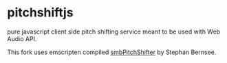 # pitchshiftjs
pure javascript client side pitch shifting service meant to be used with Web Audio API.

This fork uses emscripten compiled [smbPitchShifter](http://blogs.zynaptiq.com/bernsee/pitch-shifting-using-the-ft/) by Stephan Bernsee.
